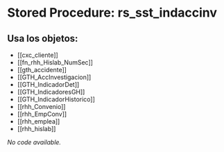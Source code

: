 # Stored Procedure: rs_sst_indaccinv

## Usa los objetos:
- [[cxc_cliente]]
- [[fn_rhh_Hislab_NumSec]]
- [[gth_accidente]]
- [[GTH_AccInvestigacion]]
- [[GTH_IndicadorDet]]
- [[GTH_IndicadoresGH]]
- [[GTH_IndicadorHistorico]]
- [[rhh_Convenio]]
- [[rhh_EmpConv]]
- [[rhh_emplea]]
- [[rhh_hislab]]

*No code available.*

